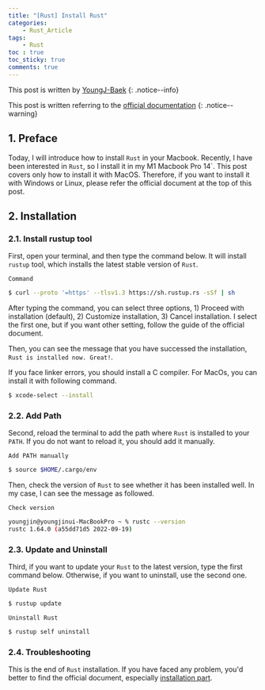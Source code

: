 ```yaml
---
title: "[Rust] Install Rust"
categories:
    - Rust_Article
tags:
    - Rust
toc : true
toc_sticky: true
comments: true
---
```

This post is written by [YoungJ-Baek](https://github.com/YoungJ-Baek)
{: .notice--info}

This post is written referring to the [official documentation](https://doc.rust-lang.org/book/title-page.html)
{: .notice--warning}

## 1. Preface
Today, I will introduce how to install `Rust` in your Macbook. Recently, I have been interested in `Rust`, so I install it in my M1 Macbook Pro 14`. This post covers only how to install it with MacOS. Therefore, if you want to install it with Windows or Linux, please refer the official document at the top of this post.


## 2. Installation
### 2.1. Install rustup tool
First, open your terminal, and then type the command below. It will install `rustup` tool, which installs the latest stable version of `Rust`.

<div class="notice--primary" markdown="1">

`Command`
```bash
$ curl --proto '=https' --tlsv1.3 https://sh.rustup.rs -sSf | sh
```

</div>

After typing the command, you can select three options, 1) Proceed with installation (default), 2) Customize installation, 3) Cancel installation. I select the first one, but if you want other setting, follow the guide of the official document.

Then, you can see the message that you have successed the installation, `Rust is installed now. Great!`.

<div class="notice--danger" markdown="1">

If you face linker errors, you should install a C compiler. For MacOs, you can install it with following command.
```bash
$ xcode-select --install
```

</div>


### 2.2. Add Path
Second, reload the terminal to add the path where `Rust` is installed to your `PATH`. If you do not want to reload it, you should add it manually.

<div class="notice--primary" markdown="1">

`Add PATH manually`
```bash
$ source $HOME/.cargo/env
```

</div>

Then, check the version of `Rust` to see whether it has been installed well. In my case, I can see the message as followed.

<div class="notice--primary" markdown="1">

`Check version`
```bash
youngjin@youngjinui-MacBookPro ~ % rustc --version
rustc 1.64.0 (a55dd71d5 2022-09-19)
```

</div>


### 2.3. Update and Uninstall
Third, if you want to update your `Rust` to the latest version, type the first command below. Otherwise, if you want to uninstall, use the second one.

<div class="notice--primary" markdown="1">

`Update Rust`
```bash
$ rustup update
```

`Uninstall Rust`
```bash
$ rustup self uninstall
```

</div>


### 2.4. Troubleshooting
This is the end of `Rust` installation. If you have faced any problem, you'd better to find the official document, especially [installation part](https://doc.rust-lang.org/book/ch01-01-installation.html).